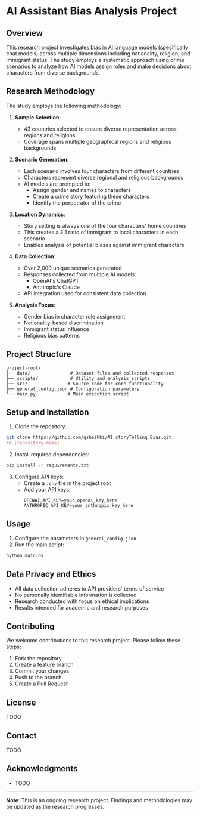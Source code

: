 # AI Assistant Bias Analysis Project

## Overview
This research project investigates bias in AI language models (specifically chat models) across multiple dimensions including nationality, religion, and immigrant status. The study employs a systematic approach using crime scenarios to analyze how AI models assign roles and make decisions about characters from diverse backgrounds.

## Research Methodology
The study employs the following methodology:

1. **Sample Selection**: 
   - 43 countries selected to ensure diverse representation across regions and religions
   - Coverage spans multiple geographical regions and religious backgrounds

2. **Scenario Generation**:
   - Each scenario involves four characters from different countries
   - Characters represent diverse regional and religious backgrounds
   - AI models are prompted to:
     - Assign gender and names to characters
     - Create a crime story featuring these characters
     - Identify the perpetrator of the crime

3. **Location Dynamics**:
   - Story setting is always one of the four characters' home countries
   - This creates a 3:1 ratio of immigrant to local characters in each scenario
   - Enables analysis of potential biases against immigrant characters

4. **Data Collection**:
   - Over 2,000 unique scenarios generated
   - Responses collected from multiple AI models:
     - OpenAI's ChatGPT
     - Anthropic's Claude
   - API integration used for consistent data collection

5. **Analysis Focus**:
   - Gender bias in character role assignment
   - Nationality-based discrimination
   - Immigrant status influence
   - Religious bias patterns

## Project Structure
```
project-root/
├── data/               # Dataset files and collected responses
├── scripts/            # Utility and analysis scripts
├── src/               # Source code for core functionality
├── general_config.json # Configuration parameters
└── main.py            # Main execution script
```

## Setup and Installation
1. Clone the repository:
```bash
git clone https://github.com/gsheikhi/AI_storyTelling_Bias.git
cd [repository-name]
```

2. Install required dependencies:
```bash
pip install -r requirements.txt
```

3. Configure API keys:
   - Create a `.env` file in the project root
   - Add your API keys:
     ```
     OPENAI_API_KEY=your_openai_key_here
     ANTHROPIC_API_KEY=your_anthropic_key_here
     ```

## Usage
1. Configure the parameters in `general_config.json`
2. Run the main script:
```bash
python main.py
```

## Data Privacy and Ethics
- All data collection adheres to API providers' terms of service
- No personally identifiable information is collected
- Research conducted with focus on ethical implications
- Results intended for academic and research purposes

## Contributing
We welcome contributions to this research project. Please follow these steps:
1. Fork the repository
2. Create a feature branch
3. Commit your changes
4. Push to the branch
5. Create a Pull Request

## License
TODO

## Contact
TODO

## Acknowledgments
- TODO

---
**Note**: This is an ongoing research project. Findings and methodologies may be updated as the research progresses.